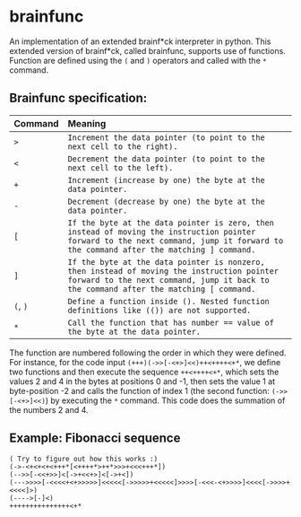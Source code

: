 # brainfunc
An implementation of an extended brainf\*ck interpreter in python. This extended version of brainf\*ck, called brainfunc, supports use of functions. Function are defined using the `(` and `)` operators and called with the `*` command.

## Brainfunc specification:

| Command          | Meaning                                                                     |
| :--------------- | :-------------------------------------------------------------------------- |
| `>`              | `Increment the data pointer (to point to the next cell to the right).`      |
| `<`              | `Decrement the data pointer (to point to the next cell to the left).`       |
| `+`              | `Increment (increase by one) the byte at the data pointer.`                 |
| `-`              | `Decrement (decrease by one) the byte at the data pointer.`                 |
| `[`              | `If the byte at the data pointer is zero, then instead of moving the instruction pointer forward to the next command, jump it forward to the command after the matching ] command.`                                      |
| `]`              | `If the byte at the data pointer is nonzero, then instead of moving the instruction pointer forward to the next command, jump it back to the command after the matching [ command.` |
| `(`, `)`         | `Define a function inside (). Nested function definitions like (()) are not supported.` |
| `*`              | `Call the function that has number == value of the byte at the data pointer.`|

The function are numbered following the order in which they were defined.
For instance, for the code input `(+++)(->>[-<+>]<<)++<++++<+*`, we define two functions and then execute the sequence `++<++++<+*`, which sets the values 2 and 4 in the bytes at positions 0 and -1, then sets the value 1 at byte-position -2 and calls the function of index 1 (the second function: `(->>[-<+>]<<)`) by executing the `*` command. This code does the summation of the numbers 2 and 4.

## Example: Fibonacci sequence
```
( Try to figure out how this works :)
(->-<+<+<+<+++*[<++++*>++*>>>+<<<+++*])
(-->>[-<<+>>]<[->+<<+>]<[->+<])
(--->>>>[-<<<<+<+>>>>>]<<<<<[->>>>>+<<<<<]>>>>[-<<<-<+>>>>]<<<<[->>>>+<<<<]>)
(---->[-]<)
+++++++++++++++<+*
```
